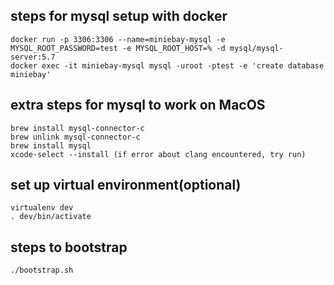 
## steps for mysql setup with docker
```
docker run -p 3306:3306 --name=miniebay-mysql -e MYSQL_ROOT_PASSWORD=test -e MYSQL_ROOT_HOST=% -d mysql/mysql-server:5.7
docker exec -it miniebay-mysql mysql -uroot -ptest -e 'create database miniebay'
```

## extra steps for mysql to work on MacOS
```
brew install mysql-connector-c
brew unlink mysql-connector-c
brew install mysql
xcode-select --install (if error about clang encountered, try run)
```

## set up virtual environment(optional)
```
virtualenv dev
. dev/bin/activate
```
## steps to bootstrap
```
./bootstrap.sh

```
